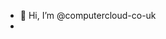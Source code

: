 - 👋 Hi, I’m @computercloud-co-uk
- 
<!---
computercloud-co-uk/computercloud-co-uk is a ✨ special ✨ repository because its `README.md` (this file) appears on your GitHub profile.
You can click the Preview link to take a look at your changes.
--->
